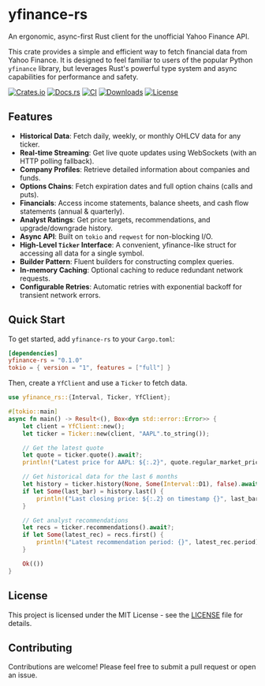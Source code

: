 
# yfinance-rs

An ergonomic, async-first Rust client for the unofficial Yahoo Finance API.

This crate provides a simple and efficient way to fetch financial data from Yahoo Finance.
It is designed to feel familiar to users of the popular Python `yfinance` library, but
leverages Rust's powerful type system and async capabilities for performance and safety.

[![Crates.io](https://img.shields.io/crates/v/yfinance-rs.svg)](https://crates.io/crates/yfinance-rs)
[![Docs.rs](https://docs.rs/yfinance-rs/badge.svg)](https://docs.rs/yfinance-rs)
[![CI](https://github.com/gramistella/yfinance-rs/actions/workflows/ci.yml/badge.svg)](https://github.com/gramistella/yfinance-rs/actions/workflows/ci.yml)
[![Downloads](https://img.shields.io/crates/d/yfinance-rs)](https://crates.io/crates/yfinance-rs)
[![License](https://img.shields.io/crates/l/yfinance-rs)](https://github.com/gramistella/yfinance-rs/blob/main/LICENSE)

## Features

* **Historical Data**: Fetch daily, weekly, or monthly OHLCV data for any ticker.
* **Real-time Streaming**: Get live quote updates using WebSockets (with an HTTP polling fallback).
* **Company Profiles**: Retrieve detailed information about companies and funds.
* **Options Chains**: Fetch expiration dates and full option chains (calls and puts).
* **Financials**: Access income statements, balance sheets, and cash flow statements (annual & quarterly).
* **Analyst Ratings**: Get price targets, recommendations, and upgrade/downgrade history.
* **Async API**: Built on `tokio` and `reqwest` for non-blocking I/O.
* **High-Level `Ticker` Interface**: A convenient, yfinance-like struct for accessing all data for a single symbol.
* **Builder Pattern**: Fluent builders for constructing complex queries.
* **In-memory Caching**: Optional caching to reduce redundant network requests.
* **Configurable Retries**: Automatic retries with exponential backoff for transient network errors.

## Quick Start

To get started, add `yfinance-rs` to your `Cargo.toml`:

```toml
[dependencies]
yfinance-rs = "0.1.0"
tokio = { version = "1", features = ["full"] }
```

Then, create a `YfClient` and use a `Ticker` to fetch data.

```rust
use yfinance_rs::{Interval, Ticker, YfClient};

#[tokio::main]
async fn main() -> Result<(), Box<dyn std::error::Error>> {
    let client = YfClient::new();
    let ticker = Ticker::new(client, "AAPL".to_string());

    // Get the latest quote
    let quote = ticker.quote().await?;
    println!("Latest price for AAPL: ${:.2}", quote.regular_market_price.unwrap_or(0.0));

    // Get historical data for the last 6 months
    let history = ticker.history(None, Some(Interval::D1), false).await?;
    if let Some(last_bar) = history.last() {
        println!("Last closing price: ${:.2} on timestamp {}", last_bar.close, last_bar.ts);
    }

    // Get analyst recommendations
    let recs = ticker.recommendations().await?;
    if let Some(latest_rec) = recs.first() {
        println!("Latest recommendation period: {}", latest_rec.period);
    }

    Ok(())
}
```

## License

This project is licensed under the MIT License - see the [LICENSE](LICENSE) file for details.

## Contributing

Contributions are welcome! Please feel free to submit a pull request or open an issue.
